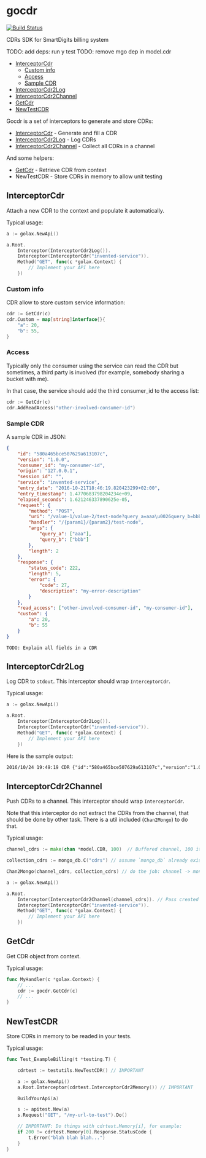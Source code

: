 # gocdr

[![Build Status](https://travis-ci.org/smartdigits/gocdr.svg?branch=master)](https://travis-ci.org/smartdigits/gocdr)

CDRs SDK for SmartDigits billing system

TODO: add deps: run y test
TODO: remove mgo dep in model.cdr

<!-- MarkdownTOC autolink=true bracket=round depth=4 -->

- [InterceptorCdr](#interceptorcdr)
	- [Custom info](#custom-info)
	- [Access](#access)
	- [Sample CDR](#sample-cdr)
- [InterceptorCdr2Log](#interceptorcdr2log)
- [InterceptorCdr2Channel](#interceptorcdr2channel)
- [GetCdr](#getcdr)
- [NewTestCDR](#newtestcdr)

<!-- /MarkdownTOC -->


Gocdr is a set of interceptors to generate and store CDRs:

* [InterceptorCdr](#interceptorcdr) - Generate and fill a CDR
* [InterceptorCdr2Log](#interceptorcdr2log) - Log CDRs
* [InterceptorCdr2Channel](#interceptorcdr2channel) - Collect all CDRs in a channel

And some helpers:

* [GetCdr](#getcdr) - Retrieve CDR from context
* NewTestCDR - Store CDRs in memory to allow unit testing


## InterceptorCdr

Attach a new CDR to the context and populate it automatically.

Typical usage:

```go
a := golax.NewApi()

a.Root.
	Interceptor(InterceptorCdr2Log()).
	Interceptor(InterceptorCdr("invented-service")).
	Method("GET", func(c *golax.Context) {
		// Implement your API here
	})

```

### Custom info

CDR allow to store custom service information:

```go
cdr := GetCdr(c)
cdr.Custom = map[string]interface{}{
	"a": 20,
	"b": 55,
}
```

### Access

Typically only the consumer using the service can read the CDR but sometimes, a
third party is involved (for example, somebody sharing a bucket with me).

In that case, the service should add the third consumer_id to the access list:

```go
cdr := GetCdr(c)
cdr.AddReadAccess("other-involved-consumer-id")
```

### Sample CDR


A sample CDR in JSON:
```json
{
	"id": "580a465bce507629a613107c",
	"version": "1.0.0",
	"consumer_id": "my-consumer-id",
	"origin": "127.0.0.1",
	"session_id": "",
	"service": "invented-service",
	"entry_date": "2016-10-21T18:46:19.820423299+02:00",
	"entry_timestamp": 1.4770683798204234e+09,
	"elapsed_seconds": 1.621246337890625e-05,
	"request": {
		"method": "POST",
		"uri": "/value-1/value-2/test-node?query_a=aaa\u0026query_b=bbb",
		"handler": "/{param1}/{param2}/test-node",
		"args": {
			"query_a": ["aaa"],
			"query_b": ["bbb"]
		},
		"length": 2
	},
	"response": {
		"status_code": 222,
		"length": 5,
		"error": {
			"code": 27,
			"description": "my-error-description"
		}
	},
	"read_access": ["other-involved-consumer-id", "my-consumer-id"],
	"custom": {
		"a": 20,
		"b": 55
	}
}
```


```
TODO: Explain all fields in a CDR
```

## InterceptorCdr2Log

Log CDR to `stdout`. This interceptor should wrap `InterceptorCdr`.

Typical usage:

```go
a := golax.NewApi()

a.Root.
	Interceptor(InterceptorCdr2Log()).
	Interceptor(InterceptorCdr("invented-service")).
	Method("GET", func(c *golax.Context) {
		// Implement your API here
	})

```

Here is the sample output:

```txt
2016/10/24 19:49:19 CDR {"id":"580a465bce507629a613107c","version":"1.0.0","consumer_id":"my-consumer-id","origin":"127.0.0.1","session_id":"","service":"invented-service","entry_date":"2016-10-21T18:46:19.820423299+02:00","entry_timestamp":1.4770683798204234e+09,"elapsed_seconds":1.621246337890625e-05,"request":{"method":"POST","uri":"/value-1/value-2/test-node?query_a=aaa\u0026query_b=bbb","handler":"/{param1}/{param2}/test-node","args":{"query_a":["aaa"],"query_b":["bbb"]},"length":2},"response":{"status_code":222,"length":5,"error":{"code":27,"description":"my-error-description"}},"read_access":["other-involved-consumer-id","my-consumer-id"],"custom":{"a":20,"b":55}}
```


## InterceptorCdr2Channel

Push CDRs to a channel. This interceptor should wrap `InterceptorCdr`.

Note that this interceptor do not extract the CDRs from the channel, that should
be done by other task. There is a util included (`Chan2Mongo`) to do that.

Typical usage:
```go
channel_cdrs := make(chan *model.CDR, 100)  // Buffered channel, 100 items

collection_cdrs := mongo_db.C("cdrs") // assume `mongo_db` already exists

Chan2Mongo(channel_cdrs, collection_cdrs) // do the job: channel -> mongo

a := golax.NewApi()

a.Root.
	Interceptor(InterceptorCdr2Channel(channel_cdrs)). // Pass created channel
	Interceptor(InterceptorCdr("invented-service")).
	Method("GET", func(c *golax.Context) {
		// Implement your API here
	})
```

## GetCdr

Get CDR object from context.

Typical usage:

```go
func MyHandler(c *golax.Context) {
	// ...
	cdr := gocdr.GetCdr(c)
	// ...
}
```

## NewTestCDR

Store CDRs in memory to be readed in your tests.

Typical usage:

```go
func Test_ExampleBilling(t *testing.T) {

	cdrtest := testutils.NewTestCDR() // IMPORTANT

	a := golax.NewApi()
	a.Root.Interceptor(cdrtest.InterceptorCdr2Memory()) // IMPORTANT

	BuildYourApi(a)

	s := apitest.New(a)
	s.Request("GET", "/my-url-to-test").Do()

	// IMPORTANT: Do things with cdrtest.Memory[i], for example:
	if 200 != cdrtest.Memory[0].Response.StatusCode {
		t.Error("blah blah blah...")
	}
}
```
